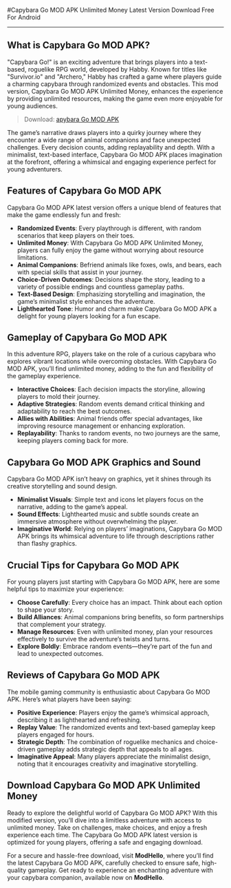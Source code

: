 #Capybara Go MOD APK Unlimited Money Latest Version Download Free For Android

---

## What is Capybara Go MOD APK?

"Capybara Go!" is an exciting adventure that brings players into a text-based, roguelike RPG world, developed by Habby. Known for titles like "Survivor.io" and "Archero," Habby has crafted a game where players guide a charming capybara through randomized events and obstacles. This mod version, Capybara Go MOD APK Unlimited Money, enhances the experience by providing unlimited resources, making the game even more enjoyable for young audiences.

>Download: [apybara Go MOD APK](https://s.net.vn/H2f8)

The game’s narrative draws players into a quirky journey where they encounter a wide range of animal companions and face unexpected challenges. Every decision counts, adding replayability and depth. With a minimalist, text-based interface, Capybara Go MOD APK places imagination at the forefront, offering a whimsical and engaging experience perfect for young adventurers.

## Features of Capybara Go MOD APK

Capybara Go MOD APK latest version offers a unique blend of features that make the game endlessly fun and fresh:

- **Randomized Events**: Every playthrough is different, with random scenarios that keep players on their toes.
- **Unlimited Money**: With Capybara Go MOD APK Unlimited Money, players can fully enjoy the game without worrying about resource limitations.
- **Animal Companions**: Befriend animals like foxes, owls, and bears, each with special skills that assist in your journey.
- **Choice-Driven Outcomes**: Decisions shape the story, leading to a variety of possible endings and countless gameplay paths.
- **Text-Based Design**: Emphasizing storytelling and imagination, the game’s minimalist style enhances the adventure.
- **Lighthearted Tone**: Humor and charm make Capybara Go MOD APK a delight for young players looking for a fun escape.

## Gameplay of Capybara Go MOD APK

In this adventure RPG, players take on the role of a curious capybara who explores vibrant locations while overcoming obstacles. With Capybara Go MOD APK, you’ll find unlimited money, adding to the fun and flexibility of the gameplay experience.

- **Interactive Choices**: Each decision impacts the storyline, allowing players to mold their journey.
- **Adaptive Strategies**: Random events demand critical thinking and adaptability to reach the best outcomes.
- **Allies with Abilities**: Animal friends offer special advantages, like improving resource management or enhancing exploration.
- **Replayability**: Thanks to random events, no two journeys are the same, keeping players coming back for more.

## Capybara Go MOD APK Graphics and Sound

Capybara Go MOD APK isn’t heavy on graphics, yet it shines through its creative storytelling and sound design.

- **Minimalist Visuals**: Simple text and icons let players focus on the narrative, adding to the game’s appeal.
- **Sound Effects**: Lighthearted music and subtle sounds create an immersive atmosphere without overwhelming the player.
- **Imaginative World**: Relying on players’ imaginations, Capybara Go MOD APK brings its whimsical adventure to life through descriptions rather than flashy graphics.

## Crucial Tips for Capybara Go MOD APK

For young players just starting with Capybara Go MOD APK, here are some helpful tips to maximize your experience:

- **Choose Carefully**: Every choice has an impact. Think about each option to shape your story.
- **Build Alliances**: Animal companions bring benefits, so form partnerships that complement your strategy.
- **Manage Resources**: Even with unlimited money, plan your resources effectively to survive the adventure’s twists and turns.
- **Explore Boldly**: Embrace random events—they’re part of the fun and lead to unexpected outcomes.

## Reviews of Capybara Go MOD APK

The mobile gaming community is enthusiastic about Capybara Go MOD APK. Here’s what players have been saying:

- **Positive Experience**: Players enjoy the game’s whimsical approach, describing it as lighthearted and refreshing.
- **Replay Value**: The randomized events and text-based gameplay keep players engaged for hours.
- **Strategic Depth**: The combination of roguelike mechanics and choice-driven gameplay adds strategic depth that appeals to all ages.
- **Imaginative Appeal**: Many players appreciate the minimalist design, noting that it encourages creativity and imaginative storytelling.

## Download Capybara Go MOD APK Unlimited Money

Ready to explore the delightful world of Capybara Go MOD APK? With this modified version, you’ll dive into a limitless adventure with access to unlimited money. Take on challenges, make choices, and enjoy a fresh experience each time. The Capybara Go MOD APK latest version is optimized for young players, offering a safe and engaging download.

For a secure and hassle-free download, visit **ModHello**, where you’ll find the latest Capybara Go MOD APK, carefully checked to ensure safe, high-quality gameplay. Get ready to experience an enchanting adventure with your capybara companion, available now on **ModHello**.
